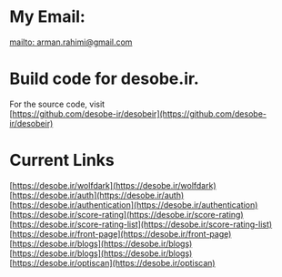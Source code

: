 # My Email:
[mailto: arman.rahimi@gmail.com](arman.rahimi@gmail.com)


# Build code for desobe.ir. 
For the source code, visit \
[https://github.com/desobe-ir/desobeir](https://github.com/desobe-ir/desobeir)

# Current Links
[https://desobe.ir/wolfdark](https://desobe.ir/wolfdark) \
[https://desobe.ir/auth](https://desobe.ir/auth) \
[https://desobe.ir/authentication](https://desobe.ir/authentication) \
[https://desobe.ir/score-rating](https://desobe.ir/score-rating) \
[https://desobe.ir/score-rating-list](https://desobe.ir/score-rating-list) \
[https://desobe.ir/front-page](https://desobe.ir/front-page) \
[https://desobe.ir/blogs](https://desobe.ir/blogs) \
[https://desobe.ir/blogs](https://desobe.ir/blogs) \
[https://desobe.ir/optiscan](https://desobe.ir/optiscan)
